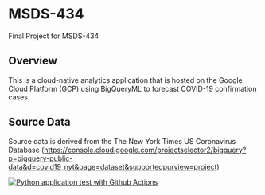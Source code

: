 # MSDS-434
Final Project for MSDS-434

## Overview
This is a cloud-native analytics application that is hosted on the Google Cloud Platform (GCP) using BigQueryML to forecast COVID-19 confirmation cases.

## Source Data
Source data is derived from the The New York Times US Coronavirus Database (https://console.cloud.google.com/projectselector2/bigquery?p=bigquery-public-data&d=covid19_nyt&page=dataset&supportedpurview=project)

[![Python application test with Github Actions](https://github.com/szhang12345/MSDS-434/actions/workflows/main.yml/badge.svg)](https://github.com/szhang12345/MSDS-434/actions/workflows/main.yml)
